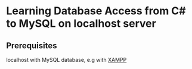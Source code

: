 # Learning Database Access from C# to MySQL on localhost server

## Prerequisites 
localhost with MySQL database, e.g with [XAMPP](https://www.apachefriends.org/de/index.html)
